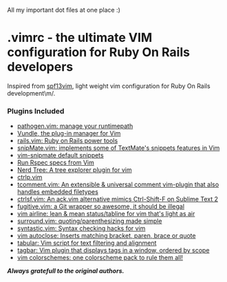 All my important dot files at one place :)

# .vimrc - the ultimate VIM configuration for Ruby On Rails developers #

Inspired from [spf13vim](https://github.com/spf13/spf13-vim), light weight vim configuration for Ruby On Rails development\m/.

### Plugins Included ###

* [pathogen.vim: manage your runtimepath](https://github.com/tpope/vim-pathogen)
* [Vundle, the plug-in manager for Vim](https://github.com/VundleVim/Vundle.vim)
* [rails.vim: Ruby on Rails power tools](https://github.com/tpope/vim-rails)
* [snipMate.vim: implements some of TextMate's snippets features in Vim](https://github.com/garbas/vim-snipmate)
* [vim-snipmate default snippets](https://github.com/honza/vim-snippets)
* [Run Rspec specs from Vim](https://github.com/thoughtbot/vim-rspec)
* [Nerd Tree: A tree explorer plugin for vim](https://github.com/scrooloose/nerdtree)
* [ctrlp.vim](https://github.com/kien/ctrlp.vim)
* [tcomment.vim: An extensible & universal comment vim-plugin that also handles embedded filetypes](https://github.com/tomtom/tcomment_vim)
* [ctrlsf.vim: An ack.vim alternative mimics Ctrl-Shift-F on Sublime Text 2](https://github.com/dyng/ctrlsf.vim)
* [fugitive.vim: a Git wrapper so awesome, it should be illegal](https://github.com/tpope/vim-fugitive)
* [vim airline: lean & mean status/tabline for vim that's light as air](https://github.com/vim-airline/vim-airlin://github.com/vim-airline/vim-airline)
* [surround.vim: quoting/parenthesizing made simple](https://github.com/tpope/vim-surround)
* [syntastic.vim: Syntax checking hacks for vim](https://github.com/vim-syntastic/syntastic)
* [vim autoclose: Inserts matching bracket, paren, brace or quote](https://github.com/spf13/vim-autoclose)
* [tabular: Vim script for text filtering and alignment](https://github.com/godlygeek/tabular)
* [tagbar: Vim plugin that displays tags in a window, ordered by scope](https://github.com/majutsushi/tagbar)
* [vim colorschemes: one colorscheme pack to rule them all!](https://github.com/flazz/vim-colorschemes)

***Always gratefull to the original authors.***
